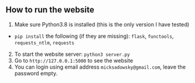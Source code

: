 ## How to run the website

1. Make sure Python3.8 is installed (this is the only version I have tested)
 - `pip install` the following (if they are missing): `flask`, `functools`, `requests_ntlm`, `requests`
2. To start the website server: `python3 server.py`
3. Go to `http://127.0.0.1:5000` to see the website
4. You can login using email address `micksadowsky@gmail.com`, leave the password empty.
